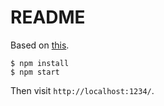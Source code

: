 # README

Based on [this](https://www.youtube.com/watch?v=5F7eaCcZFTk).

```
$ npm install
$ npm start
```

Then visit `http://localhost:1234/`.
